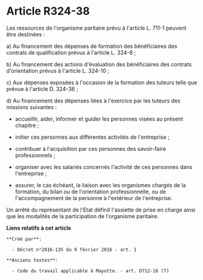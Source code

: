 # Article R324-38

Les ressources de l'organisme paritaire prévu à l'article L. 711-1 peuvent être destinées : 

a) Au financement des dépenses de formation des bénéficiaires des contrats de qualification prévus à l'article L. 324-8 ;

b) Au financement des actions d'évaluation des bénéficiaires des contrats d'orientation prévus à l'article  L. 324-10 ;

c) Aux dépenses exposées à l'occasion de la formation des tuteurs telle que prévue à l'article D.   324-36 ;

d) Au financement des dépenses liées à l'exercice par les tuteurs des missions suivantes :

- accueillir, aider, informer et guider les personnes visées au présent chapitre ;

- initier ces personnes aux différentes activités de l'entreprise ;

- contribuer à l'acquisition par ces personnes des savoir-faire professionnels ;

- organiser avec les salariés concernés l'activité de ces personnes dans l'entreprise ;

- assurer, le cas échéant, la liaison avec les organismes chargés de la formation, du bilan ou de l'orientation
professionnelle, ou de l'accompagnement de la personne à l'extérieur de l'entreprise. 

Un arrêté du représentant de l'Etat définit l'assiette de prise en charge ainsi que les modalités de la participation de
l'organisme paritaire.

**Liens relatifs à cet article**

	**Créé par**:

	  - Décret n°2016-135 du 9 février 2016 - art. 1

	**Anciens textes**:

	  - Code du travail applicable à Mayotte. - art. D712-16 (T)
